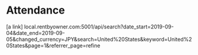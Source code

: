 # Attendance
[a link] local.rentbyowner.com:5001/api/search?date_start=2019-09-04&date_end=2019-09-05&changed_currency=JPY&search=United%20States&keyword=United%20States&page=1&referrer_page=refine
